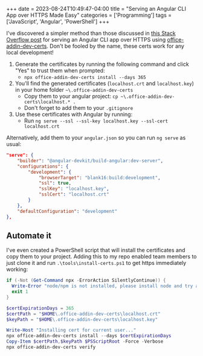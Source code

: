 +++
date = 2023-08-24T10:49:47-04:00
title = "Serving an Angular CLI App over HTTPS Made Easy"
categories = ['Programming']
tags = ['JavaScript', 'Angular', 'PowerShell']
+++

I've discovered a simpler method than those discussed in [this Stack Overflow post](https://stackoverflow.com/questions/39210467/get-angular-cli-to-ng-serve-over-https) for serving an Angular CLI app over HTTPS using [office-addin-dev-certs](https://www.npmjs.com/package/office-addin-dev-certs). Don't be fooled by the name, these certs work for any local development!

1. Generate the certificates by running the following command and click "Yes" to trust them when prompted:
   - `npx office-addin-dev-certs install --days 365`
2. You'll find the generated certificates (`localhost.crt` and `localhost.key`) in your home folder `~\.office-addin-dev-certs`
   - Copy them to your angular project: `cp ~\.office-addin-dev-certs\localhost.* .`
   - Don't forget to add them to your `.gitignore`
3. Use these certificates with Angular by running:
   - Run `ng serve --ssl --ssl-key localhost.key --ssl-cert localhost.crt`

Alternatively, add them to your `angular.json` so you can run `ng serve` as usual:

```json
"serve": {
    "builder": "@angular-devkit/build-angular:dev-server",
    "configurations": {
        "development": {
            "browserTarget": "blank16:build:development",
            "ssl": true,
            "sslKey": "localhost.key",
            "sslCert": "localhost.crt"
        }
    },
    "defaultConfiguration": "development"
},
```

## Automate it

I've even created a PowerShell script that will install the certificates and copy them to your project. Adding this to my repo enabled team members to just clone it and run `.\tools\install-certs.ps1` to get https immediately working:

```powershell
if (-Not (Get-Command npx -ErrorAction SilentlyContinue)) {
  Write-Error "node/npm is not installed, please install node and try again..."
  exit 1
}

$certExpirationDays = 365
$certPath = "$HOME\.office-addin-dev-certs\localhost.crt"
$keyPath = "$HOME\.office-addin-dev-certs\localhost.key"

Write-Host "Installing cert for current user..."
npx office-addin-dev-certs install --days $certExpirationDays
Copy-Item $certPath,$keyPath $PSScriptRoot -Force -Verbose
npx office-addin-dev-certs verify
```

